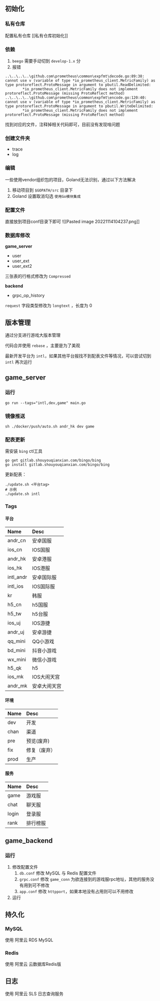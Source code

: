 ## 初始化

### 私有仓库

配置私有仓库 [[私有仓库初始化]]

### 依赖
1.  `beego` 需要手动切到 `develop-1.x` 分
2. 报错
```
..\..\..\..\github.com\prometheus\common\expfmt\decode.go:89:38: cannot use v (variable of type *io_prometheus_client.MetricFamily) as type protoreflect.ProtoMessage in argument to pbutil.ReadDelimited:
        *io_prometheus_client.MetricFamily does not implement protoreflect.ProtoMessage (missing ProtoReflect method)
..\..\..\..\github.com\prometheus\common\expfmt\encode.go:120:40: cannot use v (variable of type *io_prometheus_client.MetricFamily) as type protoreflect.ProtoMessage in argument to pbutil.WriteDelimited:
        *io_prometheus_client.MetricFamily does not implement protoreflect.ProtoMessage (missing ProtoReflect method)
```
找到对应的文件，注释掉相关代码即可，目前没有发现啥问题

### 创建文件夹

- trace
- log

### 编辑

一些使用vendor组织包的项目，Goland无法识别，通过以下方法解决

1. 移动项目到 `$GOPATH/src` 目录下
2. Goland 设置取消勾选 `使用Go模块集成`

### 配置文件

直接放到项目conf目录下即可
![[Pasted image 20221114104237.png]]


###  数据库修改

**game_server**
- user
- user_ext
- user_ext2
 
 三张表的行格式修改为 `Compressed`

**backend**
- grpc_op_history

`request` 字段类型修改为 `longtext` ，长度为 0

## 版本管理

通过分支进行游戏大版本管理

代码合并使用 `rebase` ，主要是为了美观

最新开发平台为 `intl`，如果其他平台报找不到配表文件等情况，可以尝试切到 `intl` 再次运行

## game_server

### 运行

```shell
go run --tags="intl,dev,game" main.go
```

### 镜像推送

```shell
sh ./docker/push/auto.sh andr_hk dev game
```

### 配表更新

需安装 `bing` ctl工具

```shell
go get gitlab.shouyouqianxian.com/bingo/bing
go install gitlab.shouyouqianxian.com/bingo/bing
```

更新配表：

```shell
./update.sh <平台tag>
# 示例
./update.sh intl
```


### Tags

#### 平台

| Name      | Desc         |
|:--------- |:------------ |
| andr_cn   | 安卓国服     |
| ios_cn    | IOS国服      |
| andr_hk   | 安卓港服     |
| ios_hk    | IOS港服      |
| intl_andr | 安卓国际服   |
| intl_ios  | IOS国际服    |
| kr        | 韩服         |
| h5_cn     | h5国服       |
| h5_tw     | h5台服       |
| ios_uj    | IOS游捷      |
| andr_uj   | 安卓游捷     |
| qq_mini   | QQ小游戏     |
| bd_mini   | 抖音小游戏   |
| wx_mini   | 微信小游戏   |
| h5_qk     | h5           |
| ios_mk    | IOS大闹天宫  |
| andr_mk   | 安卓大闹天宫 |

#### 环境

| Name | Desc         |
|:---- |:------------ |
| dev  | 开发         |
| chan | 渠道         |
| pre  | 预览(废弃)   |
| fix  | 修复（废弃） |
| prod | 生产         |

#### 服务

| Name  | Desc     |
|:----- |:-------- |
| game  | 游戏服   |
| chat  | 聊天服   |
| login | 登录服   |
| rank  | 排行榜服 |

## game_backend

### 运行
1. 修改配置文件
	1. `db.conf` 修改 MySQL 与 Redis 配置文件
	2. `grpc.conf` 修改 `game_conn` 为欲连接到的游戏服rpc地址，其他的服务没有用到可不修改
	3. `app.conf` 修改 `httpport`，如果本地没有占用则可以不用修改
2. 运行 


## 持久化

### MySQL

使用 阿里云 RDS MySQL

### Redis

使用 阿里云 云数据库Redis版

## 日志

使用 阿里云 SLS 日志查询服务